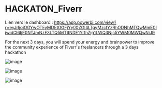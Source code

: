 # HACKATON_Fiverr

Lien vers le dashboard : https://app.powerbi.com/view?r=eyJrIjoiOGYwOTEyMDEtOGFjYy00ZGI4LTgyMzctYzRhODNhMTQwMmE0IiwidCI6IjE0NTJmNzE3LTQ5MTItNDE1Yi1hZjg1LWQ3Njc5YWM0MWQwNiJ9

For the next 3 days, you will spend your energy and brainpower to improve the community experience of Fiverr's freelancers through a 3 days hackathon

![image](https://user-images.githubusercontent.com/79152416/127353604-b5bf4b9e-4f6b-4a6f-9b0f-b43787d89332.png)

![image](https://user-images.githubusercontent.com/79152416/127353784-7c8cf4b1-11e5-49cc-9a34-64c5a143c250.png)

![image](https://user-images.githubusercontent.com/79152416/127353925-a04e59c0-b3a2-49ae-b213-88cc2dede0b0.png)


